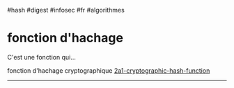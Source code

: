 #hash #digest #infosec #fr #algorithmes  
# fonction d'hachage
C'est une fonction qui...


fonction d'hachage cryptographique [2a1-cryptographic-hash-function](2a1-cryptographic-hash-function.md)

---
[^1]: https://cp-algorithms.com/string/string-hashing.html
